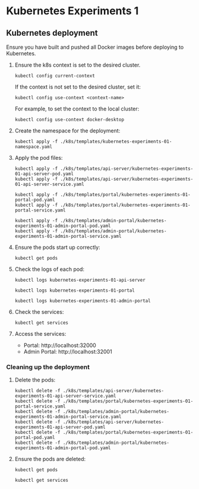 # Kubernetes Experiments 1

## Kubernetes deployment

Ensure you have built and pushed all Docker images before deploying to Kubernetes.

1. Ensure the k8s context is set to the desired cluster.
    ```shell
    kubectl config current-context
    ```

   If the context is not set to the desired cluster, set it:
    ```shell
    kubectl config use-context <context-name>
   ```

   For example, to set the context to the local cluster:
    ```shell
    kubectl config use-context docker-desktop
   ```
   
2. Create the namespace for the deployment:
    ```shell
    kubectl apply -f ./k8s/templates/kubernetes-experiments-01-namespace.yaml
    ```
   
3. Apply the pod files:
    ```shell
    kubectl apply -f ./k8s/templates/api-server/kubernetes-experiments-01-api-server-pod.yaml
    kubectl apply -f ./k8s/templates/api-server/kubernetes-experiments-01-api-server-service.yaml
   
    kubectl apply -f ./k8s/templates/portal/kubernetes-experiments-01-portal-pod.yaml
    kubectl apply -f ./k8s/templates/portal/kubernetes-experiments-01-portal-service.yaml
   
    kubectl apply -f ./k8s/templates/admin-portal/kubernetes-experiments-01-admin-portal-pod.yaml
    kubectl apply -f ./k8s/templates/admin-portal/kubernetes-experiments-01-admin-portal-service.yaml
    ```
4. Ensure the pods start up correctly:
    ```shell
    kubectl get pods
    ```
5. Check the logs of each pod:
    ```shell
    kubectl logs kubernetes-experiments-01-api-server

    kubectl logs kubernetes-experiments-01-portal
   
    kubectl logs kubernetes-experiments-01-admin-portal
    ```

6. Check the services:
    ```shell
    kubectl get services
    ```
   
7. Access the services:
    - Portal: http://localhost:32000
    - Admin Portal: http://localhost:32001


### Cleaning up the deployment

1. Delete the pods:
    ```shell
    kubectl delete -f ./k8s/templates/api-server/kubernetes-experiments-01-api-server-service.yaml
    kubectl delete -f ./k8s/templates/portal/kubernetes-experiments-01-portal-service.yaml
    kubectl delete -f ./k8s/templates/admin-portal/kubernetes-experiments-01-admin-portal-service.yaml
    kubectl delete -f ./k8s/templates/api-server/kubernetes-experiments-01-api-server-pod.yaml
    kubectl delete -f ./k8s/templates/portal/kubernetes-experiments-01-portal-pod.yaml
    kubectl delete -f ./k8s/templates/admin-portal/kubernetes-experiments-01-admin-portal-pod.yaml
    ```
   
2. Ensure the pods are deleted:
    ```shell
    kubectl get pods
   
    kubectl get services
    ```

